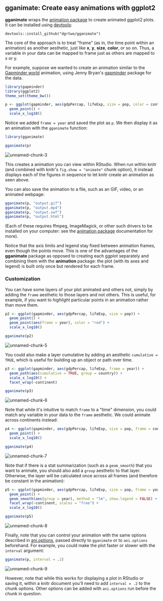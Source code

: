 ## gganimate: Create easy animations with ggplot2

<!-- README.md is generated from README.Rmd. Please edit that file -->






**gganimate** wraps the [animation package](https://mran.microsoft.com/package/animation/) to create animated ggplot2 plots. It can be installed using [devtools](https://github.com/hadley/devtools):

```
devtools::install_github("dgrtwo/gganimate")
```

The core of the approach is to treat "frame" (as in, the time point within an animation) as another aesthetic, just like **x**, **y**, **size**, **color**, or so on. Thus, a variable in your data can be mapped to frame just as others are mapped to x or y.

For example, suppose we wanted to create an animation similar to the [Gapminder world](http://www.gapminder.org/world) animation, using Jenny Bryan's [gapminder](https://github.com/jennybc/gapminder) package for the data.


```r
library(gapminder)
library(ggplot2)
theme_set(theme_bw())
```


```r
p <- ggplot(gapminder, aes(gdpPercap, lifeExp, size = pop, color = continent, frame = year)) +
  geom_point() +
  scale_x_log10()
```

Notice we added `frame = year` and saved the plot as `p`. We then display it as an animation with the `gganimate` function:


```r
library(gganimate)

gganimate(p)
```

![unnamed-chunk-3](README/README-fig-unnamed-chunk-3-.gif)

This creates a animation you can view within RStudio. When run within knitr (and combined with knitr's `fig.show = "animate"` chunk option), it instead displays each of the figures in sequence to let knitr create an animation as seen above.

You can also save the animation to a file, such as an GIF, video, or an animated webpage:


```r
gganimate(p, "output.gif")
gganimate(p, "output.mp4")
gganimate(p, "output.swf")
gganimate(p, "output.html")
```

(Each of these requires ffmpeg, ImageMagick, or other such drivers to be installed on your computer: see the [animation package](https://mran.microsoft.com/package/animation/) documentation for more).

Notice that the axis limits and legend stay fixed between animation frames, even though the points move. This is one of the advantages of the **gganimate** package as opposed to creating each ggplot separately and combining them with the **animation** package: the plot (with its axes and legend) is built only once but rendered for each frame.

### Customization

You can have some layers of your plot animated and others not, simply by adding the `frame` aesthetic to those layers and not others. This is useful, for example, if you want to *highlight* particular points in an animation rather than move them. 


```r
p2 <- ggplot(gapminder, aes(gdpPercap, lifeExp, size = pop)) +
  geom_point() +
  geom_point(aes(frame = year), color = "red") +
  scale_x_log10()

gganimate(p2)
```

![unnamed-chunk-5](README/README-fig-unnamed-chunk-5-.gif)

You could also make a layer cumulative by adding an aesthetic `cumulative = TRUE`, which is useful for building up an object or path over time.


```r
p3 <- ggplot(gapminder, aes(gdpPercap, lifeExp, frame = year)) +
  geom_path(aes(cumulative = TRUE, group = country)) +
  scale_x_log10() +
  facet_wrap(~continent)

gganimate(p3)
```

![unnamed-chunk-6](README/README-fig-unnamed-chunk-6-.gif)

Note that while it's intuitive to match `frame` to a "time" dimension, you could match any variable in your data to the `frame` aesthetic. We could animate across continents instead:


```r
p4 <- ggplot(gapminder, aes(gdpPercap, lifeExp, size = pop, frame = continent)) +
  geom_point() +
  scale_x_log10()

gganimate(p4)
```

![unnamed-chunk-7](README/README-fig-unnamed-chunk-7-.gif)

Note that if there is a stat summarization (such as a `geom_smooth`) that you want to animate, you should also add a `group` aesthetic to that layer. Otherwise, the layer will be calculated once across all frames (and therefore be constant in the animation):


```r
p5 <- ggplot(gapminder, aes(gdpPercap, lifeExp, size = pop, frame = year)) +
  geom_point() +
  geom_smooth(aes(group = year), method = "lm", show.legend = FALSE) +
  facet_wrap(~continent, scales = "free") +
  scale_x_log10()

gganimate(p5)
```

![unnamed-chunk-8](README/README-fig-unnamed-chunk-8-.gif)

Finally, note that you can control your animation with the same options described in [ani.options](https://www.rforge.net/doc/packages/animation/ani.options.html), passed directly to `gganimate` or to `ani.options` beforehand. For example, you could make the plot faster or slower with the `interval` argument:




```r
gganimate(p, interval = .2)
```

![unnamed-chunk-9](README/README-fig-unnamed-chunk-9-.gif)

However, note that while this works for displaying a plot in RStudio or saving it, within a knitr document you'll need to add `interval = .2` to the chunk options. Other options can be added with `ani.options` run before the chunk in question.
